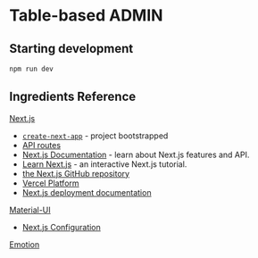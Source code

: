 # Table-based ADMIN

## Starting development
```bash
npm run dev
```

## Ingredients Reference
[Next.js](https://nextjs.org/)
- [`create-next-app`](https://github.com/vercel/next.js/tree/canary/packages/create-next-app) - project bootstrapped
- [API routes](https://nextjs.org/docs/api-routes/introduction)
- [Next.js Documentation](https://nextjs.org/docs) - learn about Next.js features and API.
- [Learn Next.js](https://nextjs.org/learn) - an interactive Next.js tutorial.
- [the Next.js GitHub repository](https://github.com/vercel/next.js/)
- [Vercel Platform](https://vercel.com/new?utm_medium=default-template&filter=next.js&utm_source=create-next-app&utm_campaign=create-next-app-readme)
- [Next.js deployment documentation](https://nextjs.org/docs/deployment)


[Material-UI](https://mui.com/)
- [Next.js Configuration](https://github.com/mui/material-ui/tree/master/examples/nextjs)

[Emotion](https://emotion.sh/)
